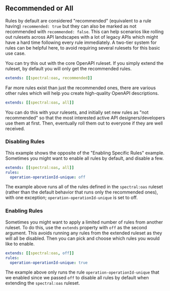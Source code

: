 ## Recommended or All

Rules by default are considered "recommended" (equivalent to a rule having) `recommended: true` but they can also be marked as not recommended with `recommended: false`. This can help scenarios like rolling out rulesets across API landscapes with a lot of legacy APIs which might have a hard time following every rule immediately. A two-tier system for rules can be helpful here, to avoid requiring several rulesets for this basic use case.

You can try this out with the core OpenAPI ruleset. If you simply extend the ruleset, by default you will only get the recommended rules.

```yaml
extends: [[spectral:oas, recommended]]
```

Far more rules exist than just the recommended ones, there are various other rules which will help you create high-quality OpenAPI descriptions.

```yaml
extends: [[spectral:oas, all]]
```

You can do this with your rulesets, and initially set new rules as "not recommended" so that the most interested active API designers/developers use them at first. Then, eventually roll them out to everyone if they are well received.

### Disabling Rules

This example shows the opposite of the "Enabling Specific Rules" example. Sometimes you might want to enable all rules by default, and disable a few.

```yaml
extends: [[spectral:oas, all]]
rules:
  operation-operationId-unique: off
```

The example above runs all of the rules defined in the `spectral:oas` ruleset (rather than the default behavior that runs only the recommended ones), with one exception; `operation-operationId-unique` is set to off.

### Enabling Rules

Sometimes you might want to apply a limited number of rules from another ruleset. To do this, use the `extends` property with `off` as the second argument. This avoids running any rules from the extended ruleset as they will all be disabled. Then you can pick and choose which rules you would like to enable.

```yaml
extends: [[spectral:oas, off]]
rules:
  operation-operationId-unique: true
```

The example above only runs the rule `operation-operationId-unique` that we enabled since we passed `off` to disable all rules by default when extending the `spectral:oas` ruleset.
